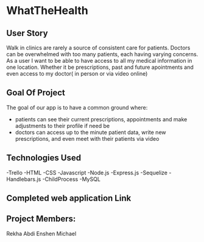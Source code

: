 # WhatTheHealth


## User Story
Walk in clinics are rarely a source of consistent care for patients. Doctors can be overwhelmed with too many patients, each having varying concerns. As a user I want to be able to have access to all my medical information in one location. Whether it be prescriptions, past and future apointments and even access to my doctor( in person or via video online)



## Goal Of Project
The goal of our app is to have a common ground where:

 - patients can see their current prescriptions, appointments and make adjustments to their profile if need be
 - doctors can access up to the minute patient data, write new prescriptions, and even meet with their patients via video 




## Technologies Used
-Trello
-HTML
-CSS
-Javascript
-Node.js
  -Express.js
  -Sequelize
  -Handlebars.js
  -ChildProcess
-MySQL


## Completed web application Link


## Project Members:
Rekha
Abdi
Enshen
Michael






